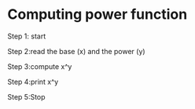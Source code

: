 # Computing power function 
Step 1: start 


Step 2:read the base (x) and the power (y)


Step 3:compute x^y


Step 4:print x^y


Step 5:Stop 
